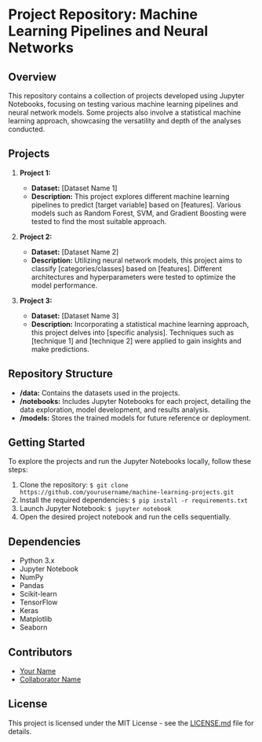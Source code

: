 # Project Repository: Machine Learning Pipelines and Neural Networks

## Overview
This repository contains a collection of projects developed using Jupyter Notebooks, focusing on testing various machine learning pipelines and neural network models. Some projects also involve a statistical machine learning approach, showcasing the versatility and depth of the analyses conducted.

## Projects
1. **Project 1:**
   - **Dataset:** [Dataset Name 1]
   - **Description:** This project explores different machine learning pipelines to predict [target variable] based on [features]. Various models such as Random Forest, SVM, and Gradient Boosting were tested to find the most suitable approach.

2. **Project 2:**
   - **Dataset:** [Dataset Name 2]
   - **Description:** Utilizing neural network models, this project aims to classify [categories/classes] based on [features]. Different architectures and hyperparameters were tested to optimize the model performance.

3. **Project 3:**
   - **Dataset:** [Dataset Name 3]
   - **Description:** Incorporating a statistical machine learning approach, this project delves into [specific analysis]. Techniques such as [technique 1] and [technique 2] were applied to gain insights and make predictions.

## Repository Structure
- **/data:** Contains the datasets used in the projects.
- **/notebooks:** Includes Jupyter Notebooks for each project, detailing the data exploration, model development, and results analysis.
- **/models:** Stores the trained models for future reference or deployment.

## Getting Started
To explore the projects and run the Jupyter Notebooks locally, follow these steps:
1. Clone the repository: `$ git clone https://github.com/yourusername/machine-learning-projects.git`
2. Install the required dependencies: `$ pip install -r requirements.txt`
3. Launch Jupyter Notebook: `$ jupyter notebook`
4. Open the desired project notebook and run the cells sequentially.

## Dependencies
- Python 3.x
- Jupyter Notebook
- NumPy
- Pandas
- Scikit-learn
- TensorFlow
- Keras
- Matplotlib
- Seaborn

## Contributors
- [Your Name](https://github.com/yourusername)
- [Collaborator Name](https://github.com/collaboratorusername)

## License
This project is licensed under the MIT License - see the [LICENSE.md](LICENSE.md) file for details.
